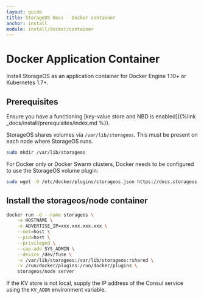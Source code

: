 ```yaml
---
layout: guide
title: StorageOS Docs - Docker container
anchor: install
module: install/docker/container
---
```


# Docker Application Container

Install StorageOS as an application container for Docker Engine 1.10+ or Kubernetes 1.7+.

## Prerequisites

Ensure you have a functioning [key-value store and NBD is enabled]({%link _docs/install/prerequisites/index.md %}).

StorageOS shares volumes via `/var/lib/storageos`.  This must be
present on each node where StorageOS runs.

```bash
sudo mkdir /var/lib/storageos
```

For Docker only or Docker Swarm clusters, Docker needs to be configured to use
the StorageOS volume plugin:

```bash
sudo wget -O /etc/docker/plugins/storageos.json https://docs.storageos.com/assets/storageos.json
```

## Install the storageos/node container

```bash
docker run -d --name storageos \
    -e HOSTNAME \
    -e ADVERTISE_IP=xxx.xxx.xxx.xxx \
    --net=host \
    --pid=host \
    --privileged \
    --cap-add SYS_ADMIN \
    --device /dev/fuse \
    -v /var/lib/storageos:/var/lib/storageos:rshared \
    -v /run/docker/plugins:/run/docker/plugins \
    storageos/node server
```

If the KV store is not local, supply the IP address of the Consul service using
the `KV_ADDR` environment variable.
